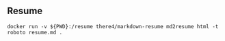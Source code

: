 Resume
------

```
docker run -v ${PWD}:/resume there4/markdown-resume md2resume html -t roboto resume.md .
```
